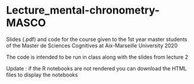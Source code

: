 # Lecture_mental-chronometry-MASCO
Slides (.pdf) and code for the course given to the 1st year master students of the Master de Sciences Cognitives at Aix-Marseille University 2020

The code is intended to be run in class along with the slides from lecture 2

Update : if the R notebooks are not rendered you can download the HTML files to display the notebooks

